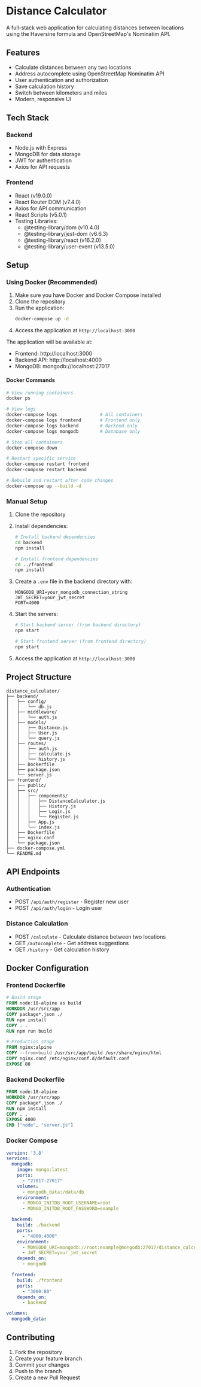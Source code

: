 # Distance Calculator

A full-stack web application for calculating distances between locations using the Haversine formula and OpenStreetMap's Nominatim API.

## Features

- Calculate distances between any two locations
- Address autocomplete using OpenStreetMap Nominatim API
- User authentication and authorization
- Save calculation history
- Switch between kilometers and miles
- Modern, responsive UI

## Tech Stack

### Backend
- Node.js with Express
- MongoDB for data storage
- JWT for authentication
- Axios for API requests

### Frontend
- React (v19.0.0)
- React Router DOM (v7.4.0)
- Axios for API communication
- React Scripts (v5.0.1)
- Testing Libraries:
  - @testing-library/dom (v10.4.0)
  - @testing-library/jest-dom (v6.6.3)
  - @testing-library/react (v16.2.0)
  - @testing-library/user-event (v13.5.0)

## Setup

### Using Docker (Recommended)

1. Make sure you have Docker and Docker Compose installed
2. Clone the repository
3. Run the application:
   ```bash
   docker-compose up -d
   ```
4. Access the application at `http://localhost:3000`

The application will be available at:
- Frontend: http://localhost:3000
- Backend API: http://localhost:4000
- MongoDB: mongodb://localhost:27017

#### Docker Commands

```bash
# View running containers
docker ps

# View logs
docker-compose logs                # All containers
docker-compose logs frontend       # Frontend only
docker-compose logs backend        # Backend only
docker-compose logs mongodb        # Database only

# Stop all containers
docker-compose down

# Restart specific service
docker-compose restart frontend
docker-compose restart backend

# Rebuild and restart after code changes
docker-compose up --build -d
```

### Manual Setup

1. Clone the repository
2. Install dependencies:
   ```bash
   # Install backend dependencies
   cd backend
   npm install

   # Install frontend dependencies
   cd ../frontend
   npm install
   ```

3. Create a `.env` file in the backend directory with:
   ```
   MONGODB_URI=your_mongodb_connection_string
   JWT_SECRET=your_jwt_secret
   PORT=4000
   ```

4. Start the servers:
   ```bash
   # Start backend server (from backend directory)
   npm start

   # Start frontend server (from frontend directory)
   npm start
   ```

5. Access the application at `http://localhost:3000`

## Project Structure

```
distance_calculator/
├── backend/
│   ├── config/
│   │   └── db.js
│   ├── middleware/
│   │   └── auth.js
│   ├── models/
│   │   ├── Distance.js
│   │   ├── User.js
│   │   └── query.js
│   ├── routes/
│   │   ├── auth.js
│   │   ├── calculate.js
│   │   └── history.js
│   ├── Dockerfile
│   ├── package.json
│   └── server.js
├── frontend/
│   ├── public/
│   ├── src/
│   │   ├── components/
│   │   │   ├── DistanceCalculator.js
│   │   │   ├── History.js
│   │   │   ├── Login.js
│   │   │   └── Register.js
│   │   ├── App.js
│   │   └── index.js
│   ├── Dockerfile
│   ├── nginx.conf
│   └── package.json
├── docker-compose.yml
└── README.md
```

## API Endpoints

### Authentication
- POST `/api/auth/register` - Register new user
- POST `/api/auth/login` - Login user

### Distance Calculation
- POST `/calculate` - Calculate distance between two locations
- GET `/autocomplete` - Get address suggestions
- GET `/history` - Get calculation history

## Docker Configuration

### Frontend Dockerfile
```dockerfile
# Build stage
FROM node:18-alpine as build
WORKDIR /usr/src/app
COPY package*.json ./
RUN npm install
COPY . .
RUN npm run build

# Production stage
FROM nginx:alpine
COPY --from=build /usr/src/app/build /usr/share/nginx/html
COPY nginx.conf /etc/nginx/conf.d/default.conf
EXPOSE 80
```

### Backend Dockerfile
```dockerfile
FROM node:18-alpine
WORKDIR /usr/src/app
COPY package*.json ./
RUN npm install
COPY . .
EXPOSE 4000
CMD ["node", "server.js"]
```

### Docker Compose
```yaml
version: '3.8'
services:
  mongodb:
    image: mongo:latest
    ports:
      - "27017:27017"
    volumes:
      - mongodb_data:/data/db
    environment:
      - MONGO_INITDB_ROOT_USERNAME=root
      - MONGO_INITDB_ROOT_PASSWORD=example

  backend:
    build: ./backend
    ports:
      - "4000:4000"
    environment:
      - MONGODB_URI=mongodb://root:example@mongodb:27017/distance_calculator?authSource=admin
      - JWT_SECRET=your_jwt_secret
    depends_on:
      - mongodb

  frontend:
    build: ./frontend
    ports:
      - "3000:80"
    depends_on:
      - backend

volumes:
  mongodb_data:
```

## Contributing

1. Fork the repository
2. Create your feature branch
3. Commit your changes
4. Push to the branch
5. Create a new Pull Request

